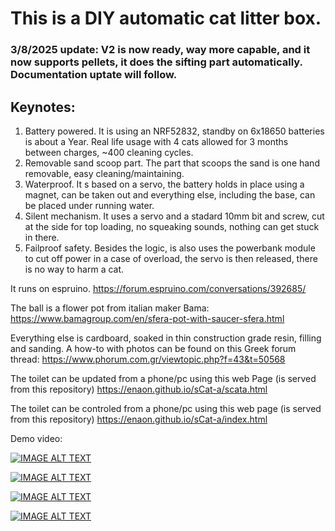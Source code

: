 # This is a DIY automatic cat litter box.

### 3/8/2025 update: V2 is now ready, way more capable, and it now supports pellets, it does the sifting part automatically. Documentation uptate will follow. 

## Keynotes:
1. Battery powered.
   It is using an NRF52832, standby on 6x18650 batteries is about a Year. Real life usage with 4 cats allowed for 3 months between charges, ~400 cleaning cycles.
2. Removable sand scoop part.
   The part that scoops the sand is one hand removable, easy cleaning/maintaining.
3. Waterproof.
   It s based on a servo, the battery holds in place using a magnet, can be taken out and everything else, including the base, can be placed under running water.
5. Silent mechanism.
   It uses a servo and a stadard 10mm bit and screw, cut at the side for top loading, no squeaking sounds, nothing can get stuck in there.
6. Failproof safety.
   Besides the logic, is also uses the powerbank module to cut off power in a case of overload, the servo is then released, there is no way to harm a cat.

It runs on espruino.
https://forum.espruino.com/conversations/392685/

The ball is a flower pot from italian maker Bama:
https://www.bamagroup.com/en/sfera-pot-with-saucer-sfera.html

Everything else is cardboard, soaked in thin construction grade resin, filling and sanding. 
A how-to with photos can be found on this Greek forum thread:
https://www.phorum.com.gr/viewtopic.php?f=43&t=50568

The toilet can be updated from a phone/pc using this web Page (is served from this repository)
https://enaon.github.io/sCat-a/scata.html

The toilet can be controled from a phone/pc using this web page (is served from this repository)
https://enaon.github.io/sCat-a/index.html


Demo video:


[![IMAGE ALT TEXT](http://img.youtube.com/vi/D4g8feknsxU/0.jpg)](http://www.youtube.com/watch?v=D4g8feknsxU "")

[![IMAGE ALT TEXT](http://img.youtube.com/vi/NsHfjCTPNMw/0.jpg)](http://www.youtube.com/watch?v=NsHfjCTPNMw "")

[![IMAGE ALT TEXT](http://img.youtube.com/vi/7z5zREmaqtM/0.jpg)](http://www.youtube.com/watch?v=7z5zREmaqtM "")

[![IMAGE ALT TEXT](http://img.youtube.com/vi/u9RIlObnvNE/0.jpg)](http://www.youtube.com/watch?v=u9RIlObnvNE "")




